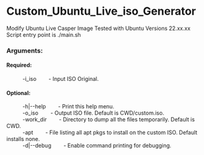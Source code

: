 # Custom_Ubuntu_Live_iso_Generator
Modify Ubuntu Live Casper Image
Tested with Ubuntu Versions 22.xx.xx
Script entry point is ./main.sh <br>
<h3>Arguments:</h3>
<h4>Required: </h4>
&emsp;&emsp;&emsp;-i_iso          &emsp;&emsp;- Input ISO Original.<br>
<h4>Optional:</h4>
&emsp;&emsp;&emsp;-h|--help       &emsp;&emsp;- Print this help menu.<br>
&emsp;&emsp;&emsp;-o_iso          &emsp;&emsp;- Output ISO file. Default is CWD/custom.iso.<br>
&emsp;&emsp;&emsp;-work_dir       &emsp;&emsp;- Directory to dump all the files temporarily. Default is CWD.<br>
&emsp;&emsp;&emsp;-apt            &emsp;&emsp;- File listing all apt pkgs to install on the custom ISO. Default installs none.<br>
&emsp;&emsp;&emsp;-d|--debug			&emsp;&emsp;- Enable command printing for debugging.<br>
<br>
